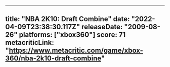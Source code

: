 
---
title: "NBA 2K10: Draft Combine"
date: "2022-04-09T23:38:30.117Z"
releaseDate: "2009-08-26"
platforms: ["xbox360"]
score: 71
metacriticLink: "https://www.metacritic.com/game/xbox-360/nba-2k10-draft-combine"
---
